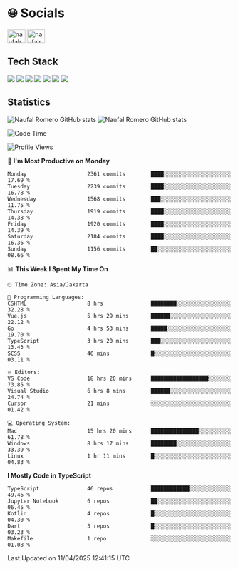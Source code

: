 <h1 align="">🌐 Socials</h1>
<p align="left">
<a href="https://linkedin.com/in/naufal-romero-putra-pratama-9ab816177/" target="blank"><img align="center" src="https://raw.githubusercontent.com/rahuldkjain/github-profile-readme-generator/master/src/images/icons/Social/linked-in-alt.svg" alt="naufalromero" height="30" width="40" /></a>
<a href="https://instagram.com/naufalromero" target="blank"><img align="center" src="https://raw.githubusercontent.com/rahuldkjain/github-profile-readme-generator/master/src/images/icons/Social/instagram.svg" alt="naufalromero" height="30" width="40" /></a>
</p>


<h2 align="">Tech Stack</h2>
<div align="">
  <img src="https://img.shields.io/badge/next.js-000000?style=for-the-badge&logo=nextdotjs&logoColor=white"/>
 <img src="https://img.shields.io/badge/typescript-%23007ACC.svg?style=for-the-badge&logo=typescript&logoColor=white"/>
 <img src="https://img.shields.io/badge/react-%2320232a.svg?style=for-the-badge&logo=react&logoColor=%2361DAFB"/>
 <img src="https://img.shields.io/badge/tailwindcss-%2338B2AC.svg?style=for-the-badge&logo=tailwind-css&logoColor=white"/>
 <img src="https://img.shields.io/badge/Prisma-3982CE?style=for-the-badge&logo=Prisma&logoColor=white"/>
 <img src="https://img.shields.io/badge/javascript-%23323330.svg?style=for-the-badge&logo=javascript&logoColor=%23F7DF1E"/>
 <img src="https://img.shields.io/badge/java-%23ED8B00.svg?style=for-the-badge&logo=openjdk&logoColor=white"/>
</div>


<h2 align="">Statistics</h2>
<div align="">
<img src="https://github-readme-stats-xi-nine-74.vercel.app/api?username=romves&show_icons=true&theme=tokyonight&include_all_commits=true&count_private=true" alt="Naufal Romero GitHub stats"/>
<img src="https://github-readme-stats-xi-nine-74.vercel.app/api/top-langs/?username=romves&theme=tokyonight&hide_border=false&include_all_commits=true&count_private=true&layout=compact" alt="Naufal Romero GitHub stats"/>
</div>

<!--START_SECTION:waka-->
![Code Time](http://img.shields.io/badge/Code%20Time-2%2C271%20hrs%204%20mins-blue)

![Profile Views](http://img.shields.io/badge/Profile%20Views-1-blue)

📅 **I'm Most Productive on Monday** 

```text
Monday                   2361 commits        ████░░░░░░░░░░░░░░░░░░░░░   17.69 % 
Tuesday                  2239 commits        ████░░░░░░░░░░░░░░░░░░░░░   16.78 % 
Wednesday                1568 commits        ███░░░░░░░░░░░░░░░░░░░░░░   11.75 % 
Thursday                 1919 commits        ████░░░░░░░░░░░░░░░░░░░░░   14.38 % 
Friday                   1920 commits        ████░░░░░░░░░░░░░░░░░░░░░   14.39 % 
Saturday                 2184 commits        ████░░░░░░░░░░░░░░░░░░░░░   16.36 % 
Sunday                   1156 commits        ██░░░░░░░░░░░░░░░░░░░░░░░   08.66 % 
```


📊 **This Week I Spent My Time On** 

```text
🕑︎ Time Zone: Asia/Jakarta

💬 Programming Languages: 
CSHTML                   8 hrs               ████████░░░░░░░░░░░░░░░░░   32.28 % 
Vue.js                   5 hrs 29 mins       ██████░░░░░░░░░░░░░░░░░░░   22.12 % 
Go                       4 hrs 53 mins       █████░░░░░░░░░░░░░░░░░░░░   19.70 % 
TypeScript               3 hrs 20 mins       ███░░░░░░░░░░░░░░░░░░░░░░   13.43 % 
SCSS                     46 mins             █░░░░░░░░░░░░░░░░░░░░░░░░   03.11 % 

🔥 Editors: 
VS Code                  18 hrs 20 mins      ██████████████████░░░░░░░   73.85 % 
Visual Studio            6 hrs 8 mins        ██████░░░░░░░░░░░░░░░░░░░   24.74 % 
Cursor                   21 mins             ░░░░░░░░░░░░░░░░░░░░░░░░░   01.42 % 

💻 Operating System: 
Mac                      15 hrs 20 mins      ███████████████░░░░░░░░░░   61.78 % 
Windows                  8 hrs 17 mins       ████████░░░░░░░░░░░░░░░░░   33.39 % 
Linux                    1 hr 11 mins        █░░░░░░░░░░░░░░░░░░░░░░░░   04.83 % 
```

**I Mostly Code in TypeScript** 

```text
TypeScript               46 repos            ████████████░░░░░░░░░░░░░   49.46 % 
Jupyter Notebook         6 repos             ██░░░░░░░░░░░░░░░░░░░░░░░   06.45 % 
Kotlin                   4 repos             █░░░░░░░░░░░░░░░░░░░░░░░░   04.30 % 
Dart                     3 repos             █░░░░░░░░░░░░░░░░░░░░░░░░   03.23 % 
Makefile                 1 repo              ░░░░░░░░░░░░░░░░░░░░░░░░░   01.08 % 
```




 Last Updated on 11/04/2025 12:41:15 UTC
<!--END_SECTION:waka-->
